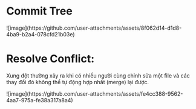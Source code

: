 <h1>Commit Tree</h1>
![image](https://github.com/user-attachments/assets/8f062d14-d1d8-4ba9-b2a4-078cfd21b03e)
<h1>Resolve Conflict:</h1><p>Xung đột thường xảy ra khi có nhiều người cùng chỉnh sửa một file và các thay đổi đó không thể tự động hợp nhất (merge) lại được.</p>
![image](https://github.com/user-attachments/assets/fe4cc388-9562-4aa7-975a-fe38a317a8a4)
